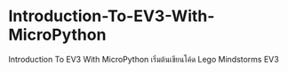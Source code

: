 # Introduction-To-EV3-With-MicroPython
Introduction To EV3 With MicroPython เริ่มต้นเขียนโค้ด Lego Mindstorms EV3
